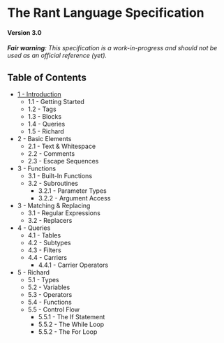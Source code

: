 # The Rant Language Specification

#### Version 3.0

_**Fair warning**: This specification is a work-in-progress and should not be used as an official reference (yet)._

## Table of Contents

* [1 - Introduction](01-Introduction.md)
  * 1.1 - Getting Started
  * 1.2 - Tags
  * 1.3 - Blocks
  * 1.4 - Queries
  * 1.5 - Richard
* 2 - Basic Elements
  * 2.1 - Text & Whitespace
  * 2.2 - Comments
  * 2.3 - Escape Sequences
* 3 - Functions
  * 3.1 - Built-In Functions
  * 3.2 - Subroutines
    * 3.2.1 - Parameter Types
    * 3.2.2 - Argument Access
* 3 - Matching & Replacing
  * 3.1 - Regular Expressions
  * 3.2 - Replacers
* 4 - Queries
  * 4.1 - Tables
  * 4.2 - Subtypes
  * 4.3 - Filters
  * 4.4 - Carriers
    * 4.4.1 - Carrier Operators
* 5 - Richard
  * 5.1 - Types
  * 5.2 - Variables
  * 5.3 - Operators
  * 5.4 - Functions
  * 5.5 - Control Flow
    * 5.5.1 - The If Statement
    * 5.5.2 - The While Loop
    * 5.5.2 - The For Loop
